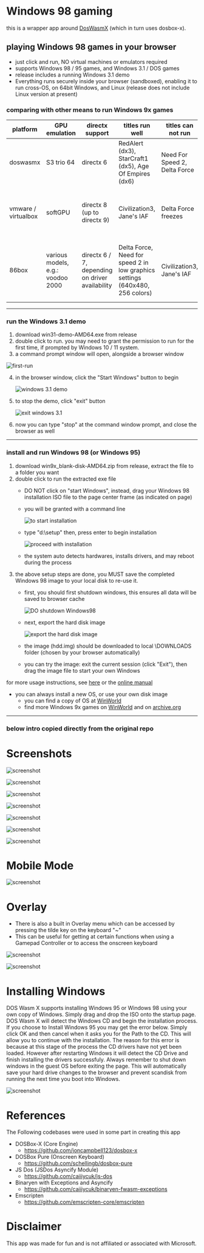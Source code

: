 # Windows 98 gaming

this is a wrapper app around [DosWasmX](https://github.com/nbarkhina/DosWasmX) (which in turn uses dosbox-x).

## playing Windows 98 games in your browser
- just click and run, NO virtual machines or emulators required
- supports Windows 98 / 95 games, and Windows 3.1 / DOS games
- release includes a running Windows 3.1 demo
- Everything runs securely inside your browser (sandboxed), enabling it to run cross-OS, on 64bit Windows, and Linux (release does not include Linux version at present)

### comparing with other means to run Windows 9x games

| platform | GPU emulation | directx support | titles run well | titles can not run | note |
| --- | --- | --- | --- | --- | --- |
| doswasmx | S3 trio 64 | directx 6 | RedAlert (dx3), StarCraft1 (dx5), Age Of Empires (dx6) | Need For Speed 2, Delta Force | good for non-FPS gaming. no setup needed |
| |
| vmware / virtualbox | softGPU |directx 8 (up to directx 9) | Civilization3, Jane's IAF | Delta Force freezes | must install vmware, and a little complicated to setup softGPU |
| |
| 86box | various models, e.g.: voodoo 2000 | directx 6 / 7, depending on driver availability | Delta Force, Need for speed 2 in low graphics settings (640x480, 256 colors) | Civilization3, Jane's IAF | need drivers for chipsets, graphics, etc., which is sometimes hard to find |

---

### run the Windows 3.1 demo
1. download win31-demo-AMD64.exe from release
2. double click to run. you may need to grant the permission to run for the first time, if prompted by Windows 10 / 11 system.
3. a command prompt window will open, alongside a browser window
   
![first-run](images/win31-startup.jpg)

4. in the browser window, click the "Start Windows" button to begin

   ![windows 3.1 demo](images/Win31-demo.png)
   
5. to stop the demo, click "exit" button

   ![exit windows 3.1](images/exit-win31.png)
   
6. now you can type "stop" at the command window prompt, and close the browser as well

---

### install and run Windows 98 (or Windows 95)
1. download win9x_blank-disk-AMD64.zip from release, extract the file to a folder you want
2. double click to run the extracted exe file
   - DO NOT click on "start Windows", instead, drag your Windows 98 installation ISO file to the page center frame (as indicated on page)
   - you will be granted with a command line
   
     ![to start installation](images/setup-win98.png)
     
   - type "d:\setup"  then, press enter to begin installation
   
     ![proceed with installation](images/setup-win98-02.png)
   
   - the system auto detects hardwares, installs drivers, and may reboot during the process
3. the above setup steps are done, you MUST save the completed Windows 98 image to your local disk to re-use it.
   - first, you should first shutdown windows, this ensures all data will be saved to browser cache
   
     ![DO shutdown Windows98](images/shutdown-win98.png)
   
   - next, export the hard disk image
   
     ![export the hard disk image](images/save-win98-harddisk.png)
   
   - the image (hdd.img) should be downloaded to local \DOWNLOADS folder (chosen by your browser automatically)
   - you can try the image: exit the current session (click "Exit"), then drag the image file to start your own Windows

for more usage instructions, see [here](https://github.com/nbarkhina/DosWasmX) or the [online manual](https://nbarkhina.github.io/DosWasmX/) 
- you can always install a new OS, or use your own disk image
    - you can find a copy of OS at [WinWorld](https://winworldpc.com/product/windows-98/98-second-edition)
    - find more Windows 9x games on [WinWorld](https://winworldpc.com/library/games) and on [archive.org](https://archive.org/details/software)

---

### below intro copied directly from the original repo

# Screenshots

![screenshot](screenshots/screenshot2.png)


![screenshot](screenshots/screenshot3.png)


![screenshot](screenshots/screenshot4.png)


![screenshot](screenshots/screenshot5.png)


![screenshot](screenshots/screenshot6.png)


![screenshot](screenshots/screenshot7.png)


![screenshot](screenshots/screenshot8.png)

# Mobile Mode

![screenshot](screenshots/mobile.PNG)

# Overlay

- There is also a built in Overlay menu which can be accessed by pressing the tilde key on the keyboard "~"
- This can be useful for getting at certain functions when using a Gamepad Controller or to access the onscreen keyboard

![screenshot](screenshots/overlay.PNG)

![screenshot](screenshots/onscreenkeyboard.PNG)

# Installing Windows
DOS Wasm X supports installing Windows 95 or Windows 98 using your own copy of Windows. Simply drag and drop the ISO onto the startup page. DOS Wasm X will detect the Windows CD and begin the installation process. If you choose to Install Windows 95 you may get the error below. Simply click OK and then cancel when it asks you for the Path to the CD. This will allow you to continue with the installation. The reason for this error is because at this stage of the process the CD drivers have not yet been loaded. However after restarting Windows it will detect the CD Drive and finish installing the drivers successfuly. Always remember to shut down windows in the guest OS before exiting the page. This will automatically save your hard drive changes to the browser and prevent scandisk from running the next time you boot into Windows.

![screenshot](screenshots/win95error.PNG)

# References
The Following codebases were used in some part in creating this app

- DOSBox-X (Core Engine)
  - https://github.com/joncampbell123/dosbox-x 
- DOSBox Pure (Onscreen Keyboard)
  - https://github.com/schellingb/dosbox-pure
- JS Dos (JSDos Asyncify Module)
  - https://github.com/caiiiycuk/js-dos 
- Binaryen with Exceptions and Asyncify 
  - https://github.com/caiiiycuk/binaryen-fwasm-exceptions
- Emscripten 
  - https://github.com/emscripten-core/emscripten

# Disclaimer
This app was made for fun and is not affiliated or associated with Microsoft.
